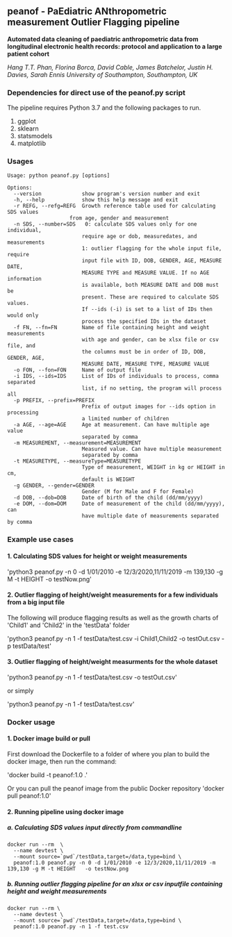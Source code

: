 ## peanof - PaEdiatric ANthropometric measurement Outlier Flagging pipeline

**Automated data cleaning of paediatric anthropometric data from longitudinal electronic health records: protocol and application to a large patient cohort**

*Hang T.T. Phan, Florina Borca, David Cable, James Batchelor, Justin H. Davies, Sarah Ennis*
*University of Southampton, Southampton, UK*

### Dependencies for direct use of the peanof.py script
The pipeline requires Python 3.7 and the following packages to run.

1. ggplot
2. sklearn
3. statsmodels
4. matplotlib

### Usages
    Usage: python peanof.py [options] 

    Options:
      --version             show program's version number and exit
      -h, --help            show this help message and exit
      -r REFG, --refg=REFG  Growth reference table used for calculating SDS values
                        from age, gender and measurement
      -n SDS, --number=SDS   0: calculate SDS values only for one individual,
                            require age or dob, measuredates, and measurements
                            1: outlier flagging for the whole input file, require
                            input file with ID, DOB, GENDER, AGE, MEASURE DATE,
                            MEASURE TYPE and MEASURE VALUE. If no AGE information
                            is available, both MEASURE DATE and DOB must be
                            present. These are required to calculate SDS values.
                            If --ids (-i) is set to a list of IDs then would only
                            process the specified IDs in the dataset
      -f FN, --fn=FN        Name of file containing height and weight measurements
                            with age and gender, can be xlsx file or csv file, and
                            the columns must be in order of ID, DOB, GENDER, AGE,
                            MEASURE DATE, MEASURE TYPE, MEASURE VALUE
      -o FON, --fon=FON     Name of output file
      -i IDS, --ids=IDS     List of IDs of individuals to process, comma separated
                            list, if no setting, the program will process all
      -p PREFIX, --prefix=PREFIX
                            Prefix of output images for --ids option in processing
                            a limited number of children
      -a AGE, --age=AGE     Age at measurement. Can have multiple age value
                            separated by comma
      -m MEASUREMENT, --measurement=MEASUREMENT
                            Measured value. Can have multiple measurement
                            separated by comma
      -t MEASURETYPE, --measureType=MEASURETYPE
                            Type of measurement, WEIGHT in kg or HEIGHT in cm,
                            default is WEIGHT
      -g GENDER, --gender=GENDER
                            Gender (M for Male and F for Female)
      -d DOB, --dob=DOB     Date of birth of the child (dd/mm/yyyy)
      -e DOM, --dom=DOM     Date of measurement of the child (dd/mm/yyyy), can
                            have multiple date of measurements separated by comma
                        
### Example use cases
#### 1. Calculating SDS values for height or weight measurements

'python3 peanof.py -n 0 -d 1/01/2010 -e 12/3/2020,11/11/2019 -m 139,130 -g M -t HEIGHT   -o testNow.png'

#### 2. Outlier flagging of height/weight measurements for a few individuals from a big input file
The following will produce flagging results as well as the growth charts of 'Child1' and 'Child2' in the 'testData' folder

'python3 peanof.py -n 1 -f testData/test.csv -i Child1,Child2 -o testOut.csv -p testData/test'



#### 3. Outlier flagging of height/weight measurments for the whole dataset
'python3 peanof.py -n 1 -f testData/test.csv -o testOut.csv'

or simply

'python3 peanof.py -n 1 -f testData/test.csv'

### Docker usage
#### 1. Docker image build or pull
First download the Dockerfile to a folder of where you plan to build the docker image, then run the command:

'docker build -t peanof:1.0 .'

Or you can pull the peanof image from the public Docker repository 
'docker pull peanof:1.0'

#### 2. Running pipeline using docker image
##### a. Calculating SDS values input directly from commandline
    docker run --rm  \
      --name devtest \
      --mount source=`pwd`/testData,target=/data,type=bind \
      peanof:1.0 peanof.py -n 0 -d 1/01/2010 -e 12/3/2020,11/11/2019 -m 139,130 -g M -t HEIGHT   -o testNow.png

##### b. Running outlier flagging pipeline for an xlsx or csv inputfile containing height and weight measurements
    docker run --rm \
      --name devtest \
      --mount source=`pwd`/testData,target=/data,type=bind \
      peanof:1.0 peanof.py -n 1 -f test.csv